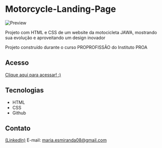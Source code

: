 # Motorcycle-Landing-Page

![Preview](https://github.com/MaduSales/Motorcycle-Landing-Page/assets/166547195/6ab8ba1d-347d-49ab-beae-87a2ee2c40d2)

Projeto com HTML e CSS de um website da motocicleta JAWA, mostrando sua evolução e aproveitando um design inovador

Projeto construído durante o curso PROPROFISSÃO do Instituto PROA


## Acesso

[Clique aqui para acessar! :)](https://madusales.github.io/Motorcycle-Landing-Page/)

## Tecnologias
- HTML
- CSS
- Github

## Contato
[(LinkedIn)](www.linkedin.com/in/maria-eduarda-de-sales-78a04221b)
E-mail: maria.esmiranda08@gmail.com
